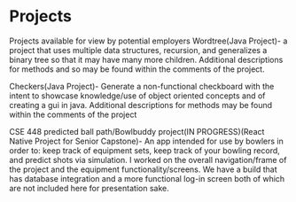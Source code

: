 # Projects
Projects available for view by potential employers
Wordtree(Java Project)- a project that uses multiple data structures, recursion, and generalizes a binary tree so that it may have many more children.
Additional descriptions for methods and so may be found within the comments of the project.

Checkers(Java Project)- Generate a non-functional checkboard with the intent to showcase knowledge/use of object oriented concepts and of creating a gui in java.
Additional descriptions for methods may be found within the comments of the project

CSE 448 predicted ball path/Bowlbuddy project(IN PROGRESS)(React Native Project for Senior Capstone)- An app intended for use by bowlers in order to:
keep track of equipment sets, keep track of your bowling record, and predict shots via simulation. I worked on the overall navigation/frame of the project and the
equipment functionality/screens. We have a build that has database integration and a more functional log-in screen both of which are not included here for presentation sake.
